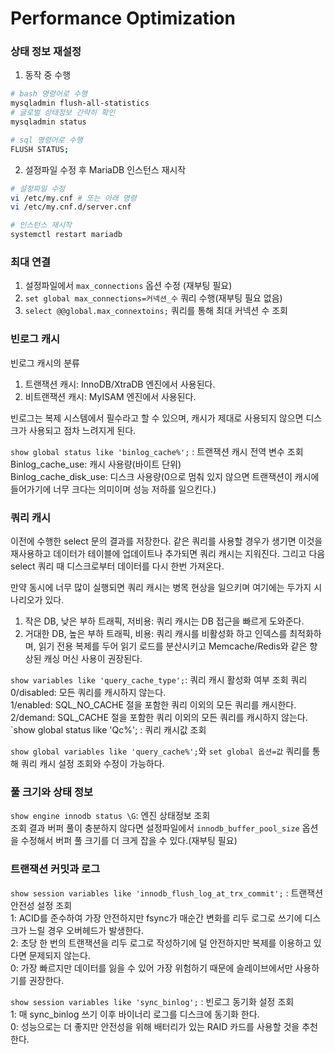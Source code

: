 # Performance Optimization

### 상태 정보 재설정
1. 동작 중 수행
```bash
# bash 명령어로 수행
mysqladmin flush-all-statistics
# 글로벌 상태정보 간략히 확인
mysqladmin status

# sql 명령어로 수행
FLUSH STATUS;
```  
2. 설정파일 수정 후 MariaDB 인스턴스 재시작  
```bash
# 설정파일 수정
vi /etc/my.cnf # 또는 아래 명령
vi /etc/my.cnf.d/server.cnf

# 인스턴스 재시작
systemctl restart mariadb
```

### 최대 연결
1. 설정파일에서 `max_connections` 옵션 수정 (재부팅 필요)    
2. `set global max_connections=커넥션_수` 쿼리 수행(재부팅 필요 없음)  
3. `select @@global.max_connextoins;` 쿼리를 통해 최대 커넥션 수 조회  

### 빈로그 캐시
빈로그 캐시의 분류
1. 트랜잭션 캐시: InnoDB/XtraDB 엔진에서 사용된다.  
2. 비트랜잭션 캐시: MyISAM 엔진에서 사용된다.  

빈로그는 복제 시스템에서 필수라고 할 수 있으며, 캐시가 제대로 사용되지 않으면 디스크가 사용되고 점차 느려지게 된다.  

`show global status like 'binlog_cache%';` : 트랜잭션 캐시 전역 변수 조회  
Binlog_cache_use: 캐시 사용량(바이트 단위)  
Binlog_cache_disk_use: 디스크 사용량(0으로 멈춰 있지 않으면 트랜잭션이 캐시에 들어가기에 너무 크다는 의미이며 성능 저하를 일으킨다.)  

### 쿼리 캐시
이전에 수행한 select 문의 결과를 저장한다. 같은 쿼리를 사용할 경우가 생기면 이것을 재사용하고 데이터가 테이블에 업데이트나 추가되면 쿼리 캐시는 지워진다. 그리고 다음 select 쿼리 때 디스크로부터 데이터를 다시 한번 가져온다.

만약 동시에 너무 많이 실행되면 쿼리 캐시는 병목 현상을 일으키며 여기에는 두가지 시나리오가 있다.  
1. 작은 DB, 낮은 부하 트래픽, 저비용: 쿼리 캐시는 DB 접근을 빠르게 도와준다.  
2. 거대한 DB, 높은 부하 트래픽, 비용: 쿼리 캐시를 비활성화 하고 인덱스를 최적화하며, 읽기 전용 복제를 두어 읽기 로드를 분산시키고 Memcache/Redis와 같은 향상된 캐싱 머신 사용이 권장된다.


`show variables like 'query_cache_type';`: 쿼리 캐시 활성화 여부 조회 쿼리  
0/disabled: 모든 쿼리를 캐시하지 않는다.  
1/enabled: SQL_NO_CACHE 절을 포함한 쿼리 이외의 모든 쿼리를 캐시한다.  
2/demand: SQL_CACHE 절을 포함한 쿼리 이외의 모든 쿼리를 캐시하지 않는다.  
`show global status like 'Qc%'; :  쿼리 캐시값 조회  

`show global variables like 'query_cache%';`와 `set global 옵션=값` 쿼리를 통해 쿼리 캐시 설정 조회와 수정이 가능하다.  

### 풀 크기와 상태 정보
`show engine innodb status \G`: 엔진 상태정보 조회  
조회 결과 버퍼 풀이 충분하지 않다면 설정파일에서 `innodb_buffer_pool_size` 옵션을 수정해서 버퍼 풀 크기를 더 크게 잡을 수 있다.(재부팅 필요)  

### 트랜잭션 커밋과 로그
`show session variables like 'innodb_flush_log_at_trx_commit';` : 트랜잭션 안전성 설정 조회  
1: ACID를 준수하여 가장 안전하지만 fsync가 매순간 변화를 리두 로그로 쓰기에 디스크가 느릴 경우 오버헤드가 발생한다.  
2: 초당 한 번의 트랜잭션을 리두 로그로 작성하기에 덜 안전하지만 복제를 이용하고 있다면 문제되지 않는다.  
0: 가장 빠르지만 데이터를 잃을 수 있어 가장 위험하기 때문에 슬레이브에서만 사용하기를 권장한다.  

`show session variables like 'sync_binlog';` : 빈로그 동기화 설정 조회  
1: 매 sync_binlog 쓰기 이후 바이너리 로그를 디스크에 동기화 한다.  
0: 성능으로는 더 좋지만 안전성을 위해 배터리가 있는 RAID 카드를 사용할 것을 추천한다.  
